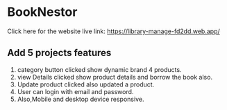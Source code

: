 # BookNestor

Click here for the website live link: https://library-manage-fd2dd.web.app/
<h2>Add 5 projects features</h2>
<ol>
<li>category button clicked show dynamic brand 4 products.</li>
<li>view Details clicked show product details and borrow the book also.</li>
<li>Update product clicked also updated a product.</li>
<li>User can login with email and password.</li>
<li>Also,Mobile and desktop device responsive.</li>
</ol>